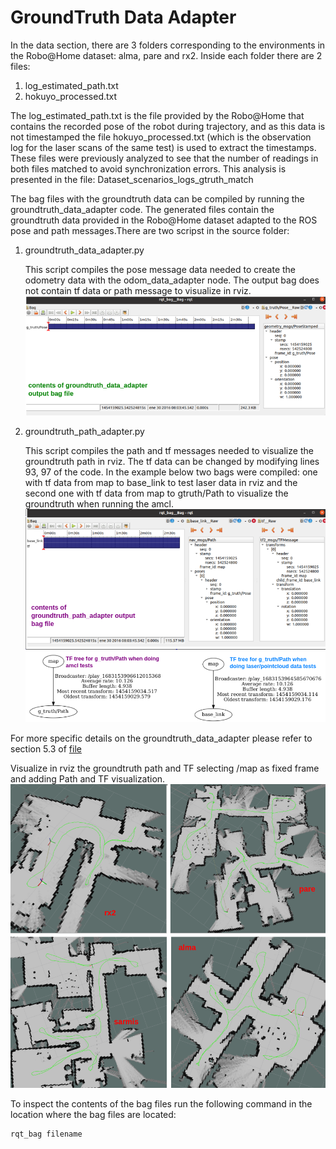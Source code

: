 # GroundTruth Data Adapter

In the data section, there are 3 folders corresponding to the environments in the Robo@Home dataset: alma, pare and rx2. 
Inside each folder there are 2 files:

1.  log_estimated_path.txt
2.  hokuyo_processed.txt

The log_estimated_path.txt is the file provided by the Robo@Home that contains the recorded pose of the robot during trajectory, and as this
data is not timestamped the file hokuyo_processed.txt (which is the observation log for the laser scans of the same test) is used to extract the
timestamps. These files were previously analyzed to see that the number of readings in both files matched to avoid synchronization errors. This analysis is presented in the file:
Dataset_scenarios_logs_gtruth_match

The bag files with the groundtruth data can be compiled by running the groundtruth_data_adapter code. 
The generated files contain the groundtruth data provided in the Robo@Home dataset adapted to the ROS pose and path messages.There are two scripst in the source folder:

1. groundtruth_data_adapter.py
	
	This script compiles the pose message data needed to create the odometry data with the odom_data_adapter node. The output bag does not contain
	tf data or path message to visualize in rviz.
	![GroundTruth Pose Data](gtruth_pose_bag.png)
	
2. groundtruth_path_adapter.py
	
	This script compiles the path and tf messages needed to visualize the groundtruth path in rviz. The tf data can be changed by modifying lines 93, 97 of the code.
	 In the example below two bags were compiled: one with tf data from map to base_link to test laser data in rviz and the second one with tf data from map to gtruth/Path to 
	 visualize the groundtruth when running the amcl. 
	![GroundTruth Path Data](gtruth_path_bag.png)
	![TF trees for gtruth path](gtruth_path_tftree_cases.png)

For more specific details on the groundtruth_data_adapter please refer to section 5.3 of [file](https://github.com/fernandaroeg/ROS_AMCL_Hybrid_Localization/blob/master/TFM_Localizacion_Rodriguez_Fernanda.pdf)

Visualize in rviz the groundtruth path and TF selecting /map as fixed frame and adding Path and TF visualization. 
![Rviz groundtruth path for all env](gtruth_path_tf_env.png)

To inspect the contents of the bag files run the following command in the location where the bag files are located: 

	rqt_bag filename 



